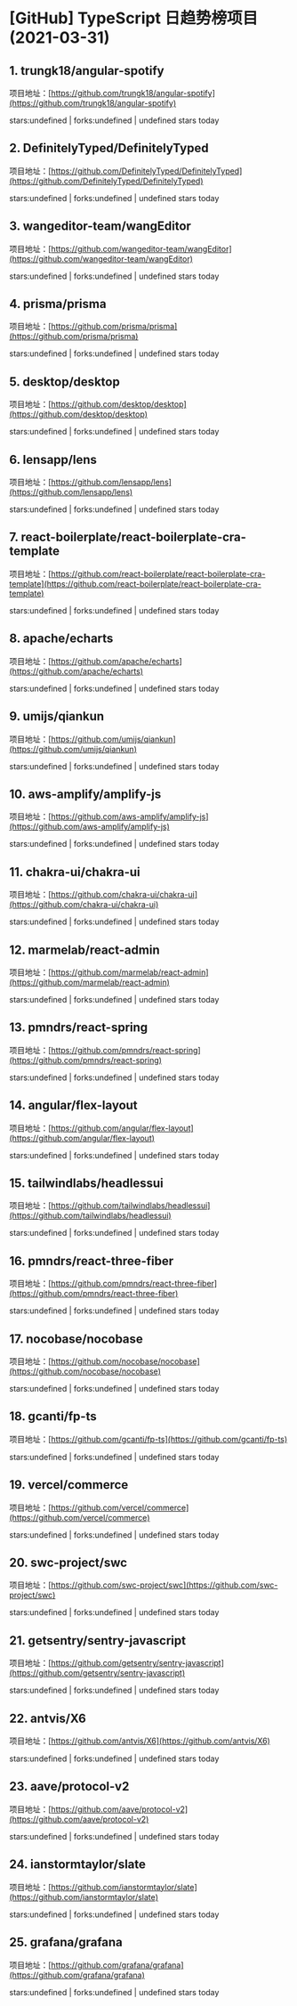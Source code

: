 # [GitHub] TypeScript 日趋势榜项目(2021-03-31)

## 1. trungk18/angular-spotify 

项目地址：[https://github.com/trungk18/angular-spotify](https://github.com/trungk18/angular-spotify)

stars:undefined | forks:undefined | undefined stars today 



## 2. DefinitelyTyped/DefinitelyTyped 

项目地址：[https://github.com/DefinitelyTyped/DefinitelyTyped](https://github.com/DefinitelyTyped/DefinitelyTyped)

stars:undefined | forks:undefined | undefined stars today 



## 3. wangeditor-team/wangEditor 

项目地址：[https://github.com/wangeditor-team/wangEditor](https://github.com/wangeditor-team/wangEditor)

stars:undefined | forks:undefined | undefined stars today 



## 4. prisma/prisma 

项目地址：[https://github.com/prisma/prisma](https://github.com/prisma/prisma)

stars:undefined | forks:undefined | undefined stars today 



## 5. desktop/desktop 

项目地址：[https://github.com/desktop/desktop](https://github.com/desktop/desktop)

stars:undefined | forks:undefined | undefined stars today 



## 6. lensapp/lens 

项目地址：[https://github.com/lensapp/lens](https://github.com/lensapp/lens)

stars:undefined | forks:undefined | undefined stars today 



## 7. react-boilerplate/react-boilerplate-cra-template 

项目地址：[https://github.com/react-boilerplate/react-boilerplate-cra-template](https://github.com/react-boilerplate/react-boilerplate-cra-template)

stars:undefined | forks:undefined | undefined stars today 



## 8. apache/echarts 

项目地址：[https://github.com/apache/echarts](https://github.com/apache/echarts)

stars:undefined | forks:undefined | undefined stars today 



## 9. umijs/qiankun 

项目地址：[https://github.com/umijs/qiankun](https://github.com/umijs/qiankun)

stars:undefined | forks:undefined | undefined stars today 



## 10. aws-amplify/amplify-js 

项目地址：[https://github.com/aws-amplify/amplify-js](https://github.com/aws-amplify/amplify-js)

stars:undefined | forks:undefined | undefined stars today 



## 11. chakra-ui/chakra-ui 

项目地址：[https://github.com/chakra-ui/chakra-ui](https://github.com/chakra-ui/chakra-ui)

stars:undefined | forks:undefined | undefined stars today 



## 12. marmelab/react-admin 

项目地址：[https://github.com/marmelab/react-admin](https://github.com/marmelab/react-admin)

stars:undefined | forks:undefined | undefined stars today 



## 13. pmndrs/react-spring 

项目地址：[https://github.com/pmndrs/react-spring](https://github.com/pmndrs/react-spring)

stars:undefined | forks:undefined | undefined stars today 



## 14. angular/flex-layout 

项目地址：[https://github.com/angular/flex-layout](https://github.com/angular/flex-layout)

stars:undefined | forks:undefined | undefined stars today 



## 15. tailwindlabs/headlessui 

项目地址：[https://github.com/tailwindlabs/headlessui](https://github.com/tailwindlabs/headlessui)

stars:undefined | forks:undefined | undefined stars today 



## 16. pmndrs/react-three-fiber 

项目地址：[https://github.com/pmndrs/react-three-fiber](https://github.com/pmndrs/react-three-fiber)

stars:undefined | forks:undefined | undefined stars today 



## 17. nocobase/nocobase 

项目地址：[https://github.com/nocobase/nocobase](https://github.com/nocobase/nocobase)

stars:undefined | forks:undefined | undefined stars today 



## 18. gcanti/fp-ts 

项目地址：[https://github.com/gcanti/fp-ts](https://github.com/gcanti/fp-ts)

stars:undefined | forks:undefined | undefined stars today 



## 19. vercel/commerce 

项目地址：[https://github.com/vercel/commerce](https://github.com/vercel/commerce)

stars:undefined | forks:undefined | undefined stars today 



## 20. swc-project/swc 

项目地址：[https://github.com/swc-project/swc](https://github.com/swc-project/swc)

stars:undefined | forks:undefined | undefined stars today 



## 21. getsentry/sentry-javascript 

项目地址：[https://github.com/getsentry/sentry-javascript](https://github.com/getsentry/sentry-javascript)

stars:undefined | forks:undefined | undefined stars today 



## 22. antvis/X6 

项目地址：[https://github.com/antvis/X6](https://github.com/antvis/X6)

stars:undefined | forks:undefined | undefined stars today 



## 23. aave/protocol-v2 

项目地址：[https://github.com/aave/protocol-v2](https://github.com/aave/protocol-v2)

stars:undefined | forks:undefined | undefined stars today 



## 24. ianstormtaylor/slate 

项目地址：[https://github.com/ianstormtaylor/slate](https://github.com/ianstormtaylor/slate)

stars:undefined | forks:undefined | undefined stars today 



## 25. grafana/grafana 

项目地址：[https://github.com/grafana/grafana](https://github.com/grafana/grafana)

stars:undefined | forks:undefined | undefined stars today 



